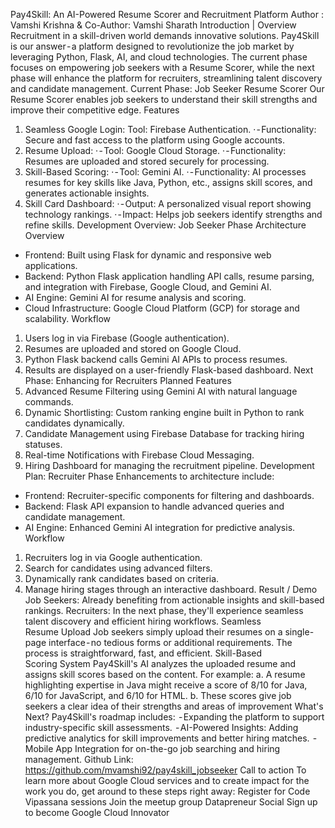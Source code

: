 Pay4Skill: An AI-Powered Resume Scorer and Recruitment Platform
Author : Vamshi Krishna & Co-Author: Vamshi Sharath
Introduction | Overview
Recruitment in a skill-driven world demands innovative solutions. Pay4Skill is our answer - a platform designed to revolutionize the job market by leveraging Python, Flask, AI, and cloud technologies. The current phase focuses on empowering job seekers with a Resume Scorer, while the next phase will enhance the platform for recruiters, streamlining talent discovery and candidate management.
Current Phase: Job Seeker Resume Scorer
Our Resume Scorer enables job seekers to understand their skill strengths and improve their competitive edge.
Features
1. Seamless Google Login:
Tool: Firebase Authentication.
· - Functionality: Secure and fast access to the platform using Google accounts.
2. Resume Upload:
· - Tool: Google Cloud Storage.
· - Functionality: Resumes are uploaded and stored securely for processing.
3. Skill-Based Scoring:
· - Tool: Gemini AI.
· - Functionality: AI processes resumes for key skills like Java, Python, etc., assigns skill scores, and generates actionable insights.
4. Skill Card Dashboard:
· - Output: A personalized visual report showing technology rankings.
· - Impact: Helps job seekers identify strengths and refine skills.
Development Overview: Job Seeker Phase
Architecture Overview
- Frontend: Built using Flask for dynamic and responsive web applications.
- Backend: Python Flask application handling API calls, resume parsing, and integration with Firebase, Google Cloud, and Gemini AI.
- AI Engine: Gemini AI for resume analysis and scoring.
- Cloud Infrastructure: Google Cloud Platform (GCP) for storage and scalability.
Workflow
1. Users log in via Firebase (Google authentication).
2. Resumes are uploaded and stored on Google Cloud.
3. Python Flask backend calls Gemini AI APIs to process resumes.
4. Results are displayed on a user-friendly Flask-based dashboard.
Next Phase: Enhancing for Recruiters
Planned Features
1. Advanced Resume Filtering using Gemini AI with natural language commands.
2. Dynamic Shortlisting: Custom ranking engine built in Python to rank candidates dynamically.
3. Candidate Management using Firebase Database for tracking hiring statuses.
4. Real-time Notifications with Firebase Cloud Messaging.
5. Hiring Dashboard for managing the recruitment pipeline.
Development Plan: Recruiter Phase
Enhancements to architecture include:
- Frontend: Recruiter-specific components for filtering and dashboards.
- Backend: Flask API expansion to handle advanced queries and candidate management.
- AI Engine: Enhanced Gemini AI integration for predictive analysis.
Workflow
1. Recruiters log in via Google authentication.
2. Search for candidates using advanced filters.
3. Dynamically rank candidates based on criteria.
4. Manage hiring stages through an interactive dashboard.
Result / Demo
Job Seekers: Already benefiting from actionable insights and skill-based rankings. Recruiters: In the next phase, they'll experience seamless talent discovery and efficient hiring workflows.
Seamless Resume Upload
Job seekers simply upload their resumes on a single-page interface - no tedious forms or additional requirements. The process is straightforward, fast, and efficient.
Skill-Based Scoring System
Pay4Skill's AI analyzes the uploaded resume and assigns skill scores based on the content. For example:
a. A resume highlighting expertise in Java might receive a score of 8/10 for Java, 6/10 for JavaScript, and 6/10 for HTML.
b. These scores give job seekers a clear idea of their strengths and areas of improvement
What's Next?
Pay4Skill's roadmap includes:
 - Expanding the platform to support industry-specific skill assessments.
 - AI-Powered Insights: Adding predictive analytics for skill improvements and better hiring matches.
 - Mobile App Integration for on-the-go job searching and hiring management.
Github Link: https://github.com/mvamshi92/pay4skill_jobseeker
Call to action
To learn more about Google Cloud services and to create impact for the work you do, get around to these steps right away:
Register for Code Vipassana sessions
Join the meetup group Datapreneur Social
Sign up to become Google Cloud Innovator
